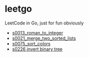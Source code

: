 # leetgo
LeetCode in Go, just for fun obviously 

* [s0013_roman_to_integer](/solutions/s0013_roman_to_integer.go)
* [s0021_merge_two_sorted_lists](/solutions/s0021_merge_two_sorted_lists.go)
* [s0075_sort_colors](/solutions/s0075_sort_colors.go)
* [s0226 invert binary tree](/solutions/s0226_invert_binary_tree.go)